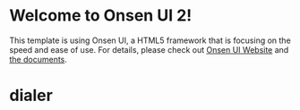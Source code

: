 # Welcome to Onsen UI 2!

This template is using Onsen UI, a HTML5 framework that is focusing on the speed and ease of use.
For details, please check out [Onsen UI Website](http://onsenui.io) and [the documents](http://onsenui.io/v2/).
# dialer

